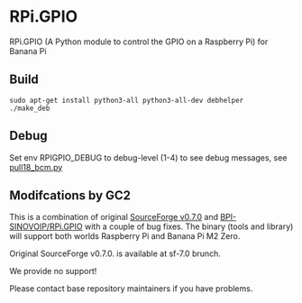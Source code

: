 # RPi.GPIO

RPi.GPIO (A Python module to control the GPIO on a Raspberry Pi) for Banana Pi 

## Build

```
sudo apt-get install python3-all python3-all-dev debhelper
./make_deb
```

## Debug

Set env RPIGPIO_DEBUG to debug-level (1-4) to see debug messages, see [pull18_bcm.py](https://github.com/GrazerComputerClub/RPi.GPIO/blob/master/test/pull18_bcm.py) 

## Modifcations by GC2

This is a combination of original [SourceForge v0.7.0](https://sourceforge.net/p/raspberry-gpio-python/code/ci/default/tree/) and [BPI-SINOVOIP/RPi.GPIO](https://github.com/BPI-SINOVOIP/RPi.GPIO) with a couple of bug fixes.
The binary (tools and library) will support both worlds Raspberry Pi and Banana Pi M2 Zero.

Original SourceForge v0.7.0. is available at sf-7.0 brunch.

We provide no support! 

Please contact base repository maintainers if you have problems.


